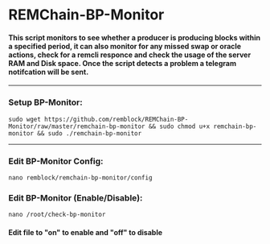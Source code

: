 # REMChain-BP-Monitor

#### This script monitors to see whether a producer is producing blocks within a specified period, it can also monitor for any missed swap or oracle actions, check for a remcli responce and check the usage of the server RAM and Disk space. Once the script detects a problem a telegram notifcation will be sent.
 
***

### Setup BP-Monitor:

```
sudo wget https://github.com/remblock/REMChain-BP-Monitor/raw/master/remchain-bp-monitor && sudo chmod u+x remchain-bp-monitor && sudo ./remchain-bp-monitor
```

***

### Edit BP-Monitor Config:

```
nano remblock/remchain-bp-monitor/config
```

### Edit BP-Monitor (Enable/Disable):

```
nano /root/check-bp-monitor
```

#### Edit file to "on" to enable and "off" to disable

